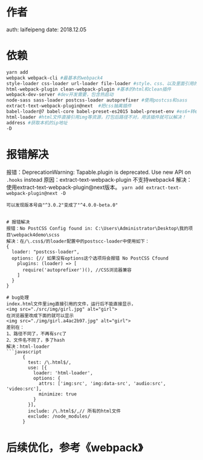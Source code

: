 # 作者
auth: laifeipeng
date: 2018.12.05

# 依赖
```bash
yarn add 
webpack webpack-cli #最基本的webpack4
style-loader css-loader url-loader file-loader #style、css、以及里面引用的图片/图标资源loader
html-webpack-plugin clean-webpack-plugin #基本的html和clean插件
webpack-dev-server #dev开发需要，包含热启动
node-sass sass-loader postcss-loader autoprefixer #使用postcss和sass
extract-text-webpack-plugin@next  #把css抽离插件
babel-loader@7 babel-core babel-preset-es2015 babel-preset-env #es6+转es5相关
html-loader #html文件直接引用img等资源，打包后路径不对，用该插件就可以解决！
address #获取本机的ip地址
-D
```

# 报错解决
报错：DeprecationWarning: Tapable.plugin is deprecated. Use new API on `.hooks` instead
原因：extract-text-webpack-plugin 不支持webpack4
解决：使用extract-text-webpack-plugin@next版本。
`yarn add extract-text-webpack-plugin@next -D`
```
可以发现版本号由"^3.0.2"变成了"^4.0.0-beta.0"


# 报错解决
报错：No PostCSS Config found in: C:\Users\Administrator\Desktop\我的项目\webpack4demo\scss
解决：在/\.css$/的loader配置中的postscc-loader中使用如下：
{
  loader: "postcss-loader",
  options: {// 如果没有options这个选项将会报错 No PostCSS Cfound
    plugins: (loader) => [
      require('autoprefixer')(), //CSS浏览器兼容
    ]
  }
}

# bug处理
index.html文件里img直接引用的文件，运行后不能直接显示，
<img src="./src/img/girl.jpg" alt="girl">
在浏览器里改成下面的就可以显示
<img src="./img/girl.a4ac2b97.jpg" alt="girl">
差别在：
1、路径不同了，不再有src了
2、文件名不同了，多了hash
解决：html-loader
```javascript
      {
        test: /\.html$/,
        use: [{
          loader: 'html-loader',
          options: {
            attrs: ['img:src', 'img:data-src', 'audio:src', 'video:src'],
            minimize: true
          }
        }],
        include: /\.html$/,// 所有的html文件
        exclude: /node_modules/
      }
```

# 后续优化，参考《webpack》
